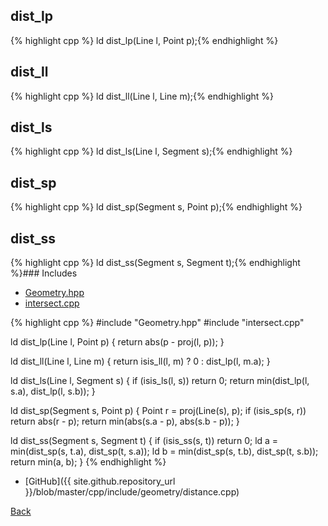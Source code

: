 ## dist_lp

{% highlight cpp %}
ld dist_lp(Line l, Point p);{% endhighlight %}

## dist_ll

{% highlight cpp %}
ld dist_ll(Line l, Line m);{% endhighlight %}

## dist_ls

{% highlight cpp %}
ld dist_ls(Line l, Segment s);{% endhighlight %}

## dist_sp

{% highlight cpp %}
ld dist_sp(Segment s, Point p);{% endhighlight %}

## dist_ss

{% highlight cpp %}
ld dist_ss(Segment s, Segment t);{% endhighlight %}### Includes

- [Geometry.hpp](Geometry)
- [intersect.cpp](intersect)

{% highlight cpp %}
#include "Geometry.hpp"
#include "intersect.cpp"

ld dist_lp(Line l, Point p) {
  return abs(p - proj(l, p));
}

ld dist_ll(Line l, Line m) {
  return isis_ll(l, m) ? 0 : dist_lp(l, m.a);
}

ld dist_ls(Line l, Segment s) {
  if (isis_ls(l, s)) return 0;
  return min(dist_lp(l, s.a), dist_lp(l, s.b));
}

ld dist_sp(Segment s, Point p) {
  Point r = proj(Line(s), p);
  if (isis_sp(s, r)) return abs(r - p);
  return min(abs(s.a - p), abs(s.b - p));
}

ld dist_ss(Segment s, Segment t) {
  if (isis_ss(s, t)) return 0;
  ld a = min(dist_sp(s, t.a), dist_sp(t, s.a));
  ld b = min(dist_sp(s, t.b), dist_sp(t, s.b));
  return min(a, b);
}
{% endhighlight %}

- [GitHub]({{ site.github.repository_url }}/blob/master/cpp/include/geometry/distance.cpp)

[Back](../..)
